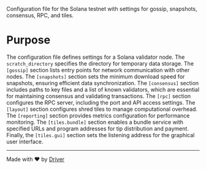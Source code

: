 <!--------------------------------------------------------------------------------->
<!-- IMPORTANT: This file is auto-generated by Driver (https://driver.ai). -------->
<!-- Manual edits may be overwritten on future commits. --------------------------->
<!--------------------------------------------------------------------------------->

Configuration file for the Solana testnet with settings for gossip, snapshots, consensus, RPC, and tiles.

# Purpose
The configuration file defines settings for a Solana validator node. The `scratch_directory` specifies the directory for temporary data storage. The `[gossip]` section lists entry points for network communication with other nodes. The `[snapshots]` section sets the minimum download speed for snapshots, ensuring efficient data synchronization. The `[consensus]` section includes paths to key files and a list of known validators, which are essential for maintaining consensus and validating transactions. The `[rpc]` section configures the RPC server, including the port and API access settings. The `[layout]` section configures shred tiles to manage computational overhead. The `[reporting]` section provides metrics configuration for performance monitoring. The `[tiles.bundle]` section enables a bundle service with specified URLs and program addresses for tip distribution and payment. Finally, the `[tiles.gui]` section sets the listening address for the graphical user interface.

---
Made with ❤️ by [Driver](https://www.driver.ai/)
